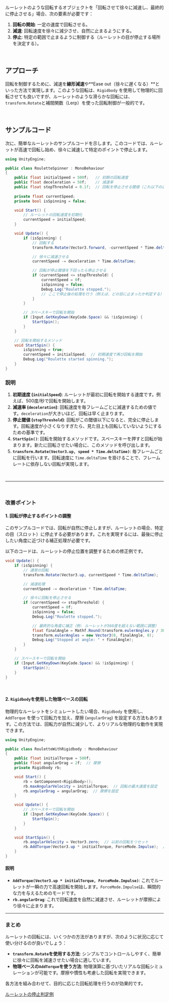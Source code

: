 ルーレットのような回転するオブジェクトを「回転させて徐々に減速し、最終的に停止させる」場合、次の要素が必要です：

1. **回転の開始**: 一定の速度で回転させる。
2. **減速**: 回転速度を徐々に減少させ、自然に止まるようにする。
3. **停止**: 特定の範囲で止まるように制御する（ルーレットの目が停止する場所を決定する）。

<br>

## アプローチ

回転を制御するために、減速を**線形減速**や**Ease out（徐々に遅くなる）**といった方法で実現します。このような回転は、`Rigidbody` を使用して物理的に回転させても良いですが、ルーレットのような滑らかな回転には、`transform.Rotate`と補間関数（Lerp）を使った回転制御が一般的です。

<br>

## サンプルコード

次に、簡単なルーレットのサンプルコードを示します。このコードでは、ルーレットが高速で回転し始め、徐々に減速して特定のポイントで停止します。

```csharp
using UnityEngine;

public class RouletteSpinner : MonoBehaviour
{
    public float initialSpeed = 500f;   // 初期の回転速度
    public float deceleration = 50f;    // 減速率
    public float stopThreshold = 0.1f;  // 回転を停止させる閾値（これ以下の速度になったら止まる）
    
    private float currentSpeed;
    private bool isSpinning = false;

    void Start() {
        // ルーレットの回転速度を初期化
        currentSpeed = initialSpeed;
    }

    void Update() {
        if (isSpinning) {
            // 回転する
            transform.Rotate(Vector3.forward, -currentSpeed * Time.deltaTime);

            // 徐々に減速させる
            currentSpeed -= deceleration * Time.deltaTime;

            // 回転が停止閾値を下回ったら停止させる
            if (currentSpeed <= stopThreshold) {
                currentSpeed = 0f;
                isSpinning = false;
                Debug.Log("Roulette stopped.");
                // ここで停止後の処理を行う（例えば、どの目に止まったか判定する）
            }
        }

        // スペースキーで回転を開始
        if (Input.GetKeyDown(KeyCode.Space) && !isSpinning) {
            StartSpin();
        }
    }

    // 回転を開始するメソッド
    void StartSpin() {
        isSpinning = true;
        currentSpeed = initialSpeed;  // 初期速度で再び回転を開始
        Debug.Log("Roulette started spinning.");
    }
}
```

### 説明

1. **初期速度 (`initialSpeed`)**: ルーレットが最初に回転を開始する速度です。例えば、500度/秒で回転を開始します。
2. **減速率 (`deceleration`)**: 回転速度を毎フレームごとに減速するための値です。`deceleration`が大きいほど、回転は早く止まります。
3. **停止閾値 (`stopThreshold`)**: 回転がこの閾値以下になると、完全に停止します。回転速度が小さくなりすぎたら、見た目上も回転していないようにするための基準です。
4. **`StartSpin()`**: 回転を開始するメソッドです。スペースキーを押すと回転が始まります。新たに回転させたい場合に、このメソッドを呼び出します。
5. **`transform.Rotate(Vector3.up, speed * Time.deltaTime)`**: 毎フレームごとに回転を行います。回転速度に `Time.deltaTime` を掛けることで、フレームレートに依存しない回転が実現します。

<br>

---

<br>

### 改善ポイント

#### 1. 回転が停止するポイントの調整
このサンプルコードでは、回転が自然に停止しますが、ルーレットの場合、特定の目（スロット）に停止する必要があります。これを実現するには、最後に停止したい角度に近づける補正処理が必要です。

以下のコードは、ルーレットの停止位置を調整するための修正例です。

```csharp
void Update() {
    if (isSpinning) {
        // 通常の回転
        transform.Rotate(Vector3.up, currentSpeed * Time.deltaTime);

        // 減速処理
        currentSpeed -= deceleration * Time.deltaTime;

        // 徐々に回転を停止させる
        if (currentSpeed <= stopThreshold) {
            currentSpeed = 0f;
            isSpinning = false;
            Debug.Log("Roulette stopped.");

            // 最終的な角度に補正（例: ルーレットが360度を超えない範囲に調整）
            float finalAngle = Mathf.Round(transform.eulerAngles.y / 30f) * 30f; // 30度ごとに停止させる
            transform.eulerAngles = new Vector3(0, finalAngle, 0);
            Debug.Log("Stopped at angle: " + finalAngle);
        }
    }

    // スペースキーで回転を開始
    if (Input.GetKeyDown(KeyCode.Space) && !isSpinning) {
        StartSpin();
    }
}
```

<br>

#### 2. `Rigidbody`を使用した物理ベースの回転

物理的なルーレットをシミュレートしたい場合、`Rigidbody` を使用し、`AddTorque` を使って回転力を加え、摩擦 (`angularDrag`) を設定する方法もあります。この方法では、回転力が自然に減少して、よりリアルな物理的な動作を実現できます。

```csharp
using UnityEngine;

public class RouletteWithRigidbody : MonoBehaviour
{
    public float initialTorque = 500f;
    public float angularDrag = 2f;  // 摩擦
    private Rigidbody rb;

    void Start() {
        rb = GetComponent<Rigidbody>();
        rb.maxAngularVelocity = initialTorque;  // 回転の最大速度を設定
        rb.angularDrag = angularDrag;  // 摩擦を設定
    }

    void Update() {
        // スペースキーで回転を開始
        if (Input.GetKeyDown(KeyCode.Space)) {
            StartSpin();
        }
    }

    void StartSpin() {
        rb.angularVelocity = Vector3.zero;  // 以前の回転をリセット
        rb.AddTorque(Vector3.up * initialTorque, ForceMode.Impulse);  // 初期の回転力を与える
    }
}
```

#### 説明
- **`AddTorque(Vector3.up * initialTorque, ForceMode.Impulse)`**: これでルーレットが一瞬の力で高速回転を開始します。`ForceMode.Impulse`は、瞬間的な力を与えるためのモードです。
- **`rb.angularDrag`**: これで回転速度を自然に減速させ、ルーレットが摩擦により徐々に止まります。

---

### まとめ

ルーレットの回転には、いくつかの方法がありますが、次のように状況に応じて使い分けるのが良いでしょう：
- **`transform.Rotate`を使用する方法**: シンプルでコントロールしやすく、簡単に徐々に回転を減速させたい場合に適しています。
- **物理ベースの`AddTorque`を使う方法**: 物理演算に基づいたリアルな回転シミュレーションが可能です。摩擦や慣性も考慮した回転を実現できます。

各方法を組み合わせて、目的に応じた回転処理を行うのが効果的です。


[ルーレットの停止判定例](roulette_judge.md)